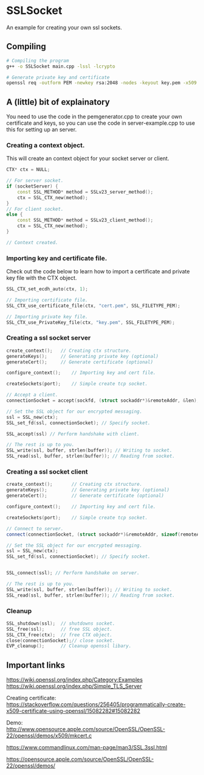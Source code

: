 # SSLSocket

An example for creating your own ssl sockets.

## Compiling
``` bash
# Compiling the program
g++ -o SSLSocket main.cpp -lssl -lcrypto

# Generate private key and certificate
openssl req -outform PEM -newkey rsa:2048 -nodes -keyout key.pem -x509 -days 365 -out cert.pem
```

## A (little) bit of explainatory
You need to use the code in the pemgenerator.cpp to create your own 
certificate and keys, so you can use the code in server-example.cpp to 
use this for setting up an server.

### Creating a context object.
This will create an context object for your socket server or client.

```  c++
CTX* ctx = NULL;

// For server socket.
if (socketServer) {
	const SSL_METHOD* method = SSLv23_server_method();
	ctx = SSL_CTX_new(method);
}
// For client socket.
else {
	const SSL_METHOD* method = SSLv23_client_method();
	ctx = SSL_CTX_new(method);
}

// Context created.
```

### Importing key and certificate file.
Check out the code below to learn how to import a 
certificate and private key file with the CTX object.

``` c++
SSL_CTX_set_ecdh_auto(ctx, 1);

// Importing certificate file.
SSL_CTX_use_certificate_file(ctx, "cert.pem", SSL_FILETYPE_PEM);

// Importing private key file.
SSL_CTX_use_PrivateKey_file(ctx, "key.pem", SSL_FILETYPE_PEM);

```

### Creating a ssl socket server
``` c++
create_context();	// Creating ctx structure.
generateKeys();		// Generating private key (optional)
generateCert();		// Generate certificate (optional)

configure_context();	// Importing key and cert file.

createSockets(port);	// Simple create tcp socket.

// Accept a client.
connectionSocket = accept(sockfd, (struct sockaddr*)&remoteAddr, &len);

// Set the SSL object for our encrypted messaging.
ssl = SSL_new(ctx);
SSL_set_fd(ssl, connectionSocket); // Specify socket.

SSL_accept(ssl) // Perform handshake with client.

// The rest is up to you.
SSL_write(ssl, buffer, strlen(buffer)); // Writing to socket.
SSL_read(ssl, buffer, strlen(buffer)); // Reading from socket.

```

### Creating a ssl socket client
``` c++
create_context();       // Creating ctx structure.
generateKeys();         // Generating private key (optional)
generateCert();         // Generate certificate (optional)

configure_context();    // Importing key and cert file.

createSockets(port);    // Simple create tcp socket.

// Connect to server.
connect(connectionSocket, (struct sockaddr*)&remoteAddr, sizeof(remoteAddr));

// Set the SSL object for our encrypted messaging.
ssl = SSL_new(ctx);
SSL_set_fd(ssl, connectionSocket); // Specify socket.


SSL_connect(ssl); // Perform handshake on server.

// The rest is up to you.
SSL_write(ssl, buffer, strlen(buffer)); // Writing to socket.
SSL_read(ssl, buffer, strlen(buffer)); // Reading from socket.

```

### Cleanup
``` c++
SSL_shutdown(ssl);	// shutdowns socket.
SSL_free(ssl);		// free SSL object.
SSL_CTX_free(ctx);	// free CTX object.
close(connectionSocket);// close socket.
EVP_cleanup();		// Cleanup openssl libary.

``` 
## Important links
https://wiki.openssl.org/index.php/Category:Examples  
https://wiki.openssl.org/index.php/Simple_TLS_Server  
  

Creating certificate:  
https://stackoverflow.com/questions/256405/programmatically-create-x509-certificate-using-openssl/15082282#15082282  

Demo:  
http://www.opensource.apple.com/source/OpenSSL/OpenSSL-22/openssl/demos/x509/mkcert.c


https://www.commandlinux.com/man-page/man3/SSL.3ssl.html  

https://opensource.apple.com/source/OpenSSL/OpenSSL-22/openssl/demos/  

